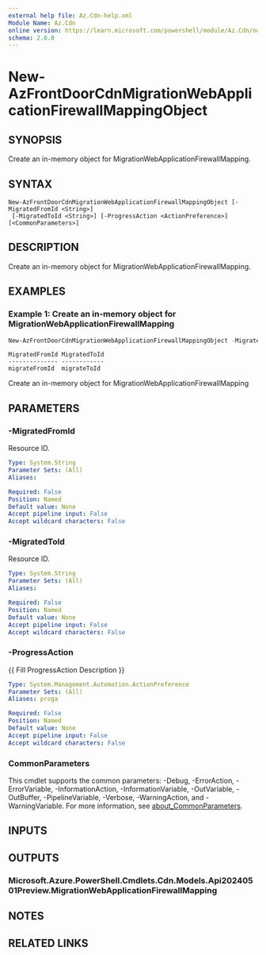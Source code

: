 ```yaml
---
external help file: Az.Cdn-help.xml
Module Name: Az.Cdn
online version: https://learn.microsoft.com/powershell/module/Az.Cdn/new-AzFrontDoorCdnMigrationWebApplicationFirewallMappingObject
schema: 2.0.0
---
```


# New-AzFrontDoorCdnMigrationWebApplicationFirewallMappingObject

## SYNOPSIS
Create an in-memory object for MigrationWebApplicationFirewallMapping.

## SYNTAX

```
New-AzFrontDoorCdnMigrationWebApplicationFirewallMappingObject [-MigratedFromId <String>]
 [-MigratedToId <String>] [-ProgressAction <ActionPreference>] [<CommonParameters>]
```

## DESCRIPTION
Create an in-memory object for MigrationWebApplicationFirewallMapping.

## EXAMPLES

### Example 1: Create an in-memory object for MigrationWebApplicationFirewallMapping
```powershell
New-AzFrontDoorCdnMigrationWebApplicationFirewallMappingObject -MigratedFromId migrateFromId -MigratedToId migrateToId
```

```output
MigratedFromId MigratedToId
-------------- ------------
migrateFromId  migrateToId
```

Create an in-memory object for MigrationWebApplicationFirewallMapping

## PARAMETERS

### -MigratedFromId
Resource ID.

```yaml
Type: System.String
Parameter Sets: (All)
Aliases:

Required: False
Position: Named
Default value: None
Accept pipeline input: False
Accept wildcard characters: False
```

### -MigratedToId
Resource ID.

```yaml
Type: System.String
Parameter Sets: (All)
Aliases:

Required: False
Position: Named
Default value: None
Accept pipeline input: False
Accept wildcard characters: False
```

### -ProgressAction
{{ Fill ProgressAction Description }}

```yaml
Type: System.Management.Automation.ActionPreference
Parameter Sets: (All)
Aliases: proga

Required: False
Position: Named
Default value: None
Accept pipeline input: False
Accept wildcard characters: False
```

### CommonParameters
This cmdlet supports the common parameters: -Debug, -ErrorAction, -ErrorVariable, -InformationAction, -InformationVariable, -OutVariable, -OutBuffer, -PipelineVariable, -Verbose, -WarningAction, and -WarningVariable. For more information, see [about_CommonParameters](http://go.microsoft.com/fwlink/?LinkID=113216).

## INPUTS

## OUTPUTS

### Microsoft.Azure.PowerShell.Cmdlets.Cdn.Models.Api20240501Preview.MigrationWebApplicationFirewallMapping

## NOTES

## RELATED LINKS
